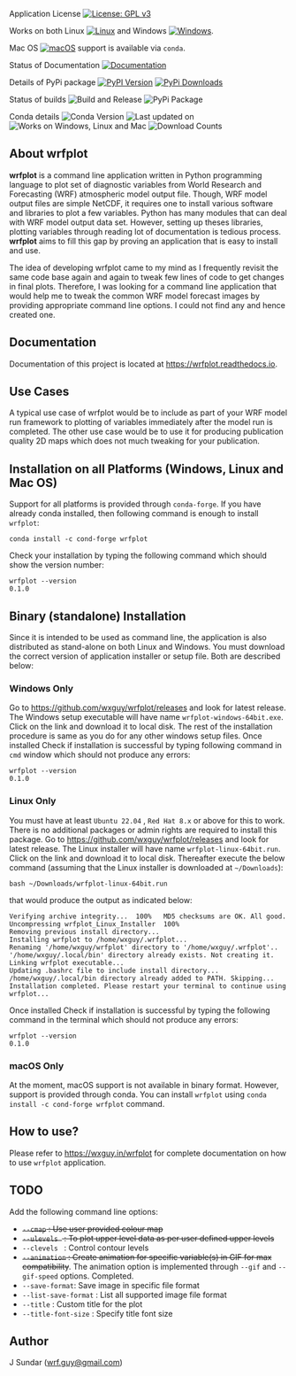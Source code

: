 Application License [![License: GPL v3](https://img.shields.io/badge/License-GPLv3-blue.svg)](https://www.gnu.org/licenses/gpl-3.0)

Works on both Linux [![Linux](https://skillicons.dev/icons?i=linux)](https://github.com/wxguy/wrfplot/releases) and Windows [![Windows](https://skillicons.dev/icons?i=windows)](https://github.com/wxguy/wrfplot/releases). 

Mac OS [![macOS](https://skillicons.dev/icons?i=apple)](https://anaconda.org/search?q=wrfplot) support is available via `conda`.

Status of Documentation [![Documentation    ](https://github.com/wxguy/wrfplot/actions/workflows/build-docs.yaml/badge.svg)](https://github.com/wxguy/wrfplot/actions/workflows/build-docs.yaml/badge.svg)

Details of PyPi package [![PyPI Version](https://badge.fury.io/py/ansicolortags.svg)](https://pypi.python.org/pypi/wrfplot/) [![PyPi Downloads](https://static.pepy.tech/personalized-badge/wrfplot?period=total&units=international_system&left_color=blue&right_color=brightgreen&left_text=Pip%20Downloads)](https://pepy.tech/project/wrfplot)

Status of builds ![Build and Release](https://github.com/wxguy/wrfplot/actions/workflows/release-github.yaml/badge.svg)  ![PyPi Package](https://github.com/wxguy/wrfplot/actions/workflows/release-pip.yaml/badge.svg)

Conda details ![Conda Version](https://anaconda.org/conda-forge/wrfplot/badges/version.svg)  ![Last updated on](https://anaconda.org/conda-forge/wrfplot/badges/latest_release_date.svg) ![Works on Windows, Linux and Mac](https://anaconda.org/conda-forge/wrfplot/badges/platforms.svg) ![Download Counts](https://anaconda.org/conda-forge/wrfplot/badges/downloads.svg)

## About wrfplot

**wrfplot** is a command line application written in Python programming language to plot set of diagnostic variables from World Research and Forecasting (WRF) atmospheric model output file. Though, WRF model output files are simple NetCDF, it requires one to install various software and libraries to plot a few variables.  Python has many modules that can deal with WRF model output data set. However, setting up theses libraries, plotting variables through reading lot of documentation is tedious process. **wrfplot** aims to fill this gap by proving an application that is easy to install and use. 

The idea of developing wrfplot came to my mind as I frequently revisit the same code base again and again to tweak few lines of code to get changes in final plots. Therefore, I was looking for a command line application that would help me to tweak the common WRF model forecast images by providing appropriate command line options. I could not find any and hence created one.

## Documentation

Documentation of this project is located at https://wrfplot.readthedocs.io.

## Use Cases

A typical use case of wrfplot would be to include as part of your WRF model run framework to plotting of variables immediately after the model run is completed. The other use case would be to use it for producing publication quality 2D maps which does not much tweaking for your publication.

## Installation on all Platforms (Windows, Linux and Mac OS)

Support for all platforms is provided through `conda-forge`. If you have already conda installed, then following command is enough to install `wrfplot`:

```
conda install -c cond-forge wrfplot
```
Check your installation by typing the following command which should show the version number:

```
wrfplot --version
0.1.0
```


## Binary (standalone) Installation

Since it is intended to be used as command line, the application is also distributed as stand-alone on both Linux and Windows. You must download the correct version of application installer or setup file. Both are described below:

### Windows Only

Go to https://github.com/wxguy/wrfplot/releases and look for latest release. The Windows setup executable will have name `wrfplot-windows-64bit.exe`. Click on the link and download it to local disk. The rest of the installation procedure is same as you do for any other windows setup files. Once installed Check if installation is successful by typing following command in `cmd` window which should not produce any errors:

```
wrfplot --version
0.1.0
```

### Linux Only

 You must have at least `Ubuntu 22.04` , `Red Hat 8.x` or above for this to work. There is no additional packages or admin rights are required to install this package. Go to https://github.com/wxguy/wrfplot/releases and look for latest release. The Linux installer will have name `wrfplot-linux-64bit.run`. Click on the link and download it to local disk. Thereafter execute the below command (assuming that the Linux installer is downloaded at `~/Downloads`):

 ```
 bash ~/Downloads/wrfplot-linux-64bit.run
 ```

 that would produce the output as indicated below:

 ```
Verifying archive integrity...  100%   MD5 checksums are OK. All good.
Uncompressing wrfplot_Linux_Installer  100%  
Removing previous install directory...
Installing wrfplot to /home/wxguy/.wrfplot...
Renaming '/home/wxguy/wrfplot' directory to '/home/wxguy/.wrfplot'..
'/home/wxguy/.local/bin' directory already exists. Not creating it.
Linking wrfplot executable...
Updating .bashrc file to include install directory...
/home/wxguy/.local/bin directory already added to PATH. Skipping...
Installation completed. Please restart your terminal to continue using wrfplot...
```

Once installed Check if installation is successful by typing the following command in the terminal which should not produce any errors:

```
wrfplot --version
0.1.0
```

### macOS Only

At the moment, macOS support is not available in binary format. However, support is provided through conda. You can install `wrfplot` using `conda install -c cond-forge wrfplot` command.

## How to use?

Please refer to https://wxguy.in/wrfplot for complete documentation on how to use `wrfplot` application.


## TODO

Add the following command line options:

* ~~`--cmap`      :   Use user provided colour map~~
* ~~`--ulevels `   :   To plot upper level data as per user defined upper levels~~
* `--clevels `   :   Control contour levels
* ~~`--animation` :   Create animation for specific variable(s) in GIF for max compatibility~~. The animation option is implemented through `--gif` and `--gif-speed` options. Completed.
* `--save-format`:   Save image in specific file format
* `--list-save-format`   :   List all supported image file format
* `--title`     :   Custom title for the plot
* `--title-font-size`   :   Specify title font size

## Author

J Sundar (wrf.guy@gmail.com)
